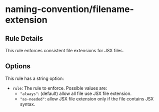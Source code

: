 # naming-convention/filename-extension

<!-- end auto-generated rule header -->

## Rule Details

This rule enforces consistent file extensions for JSX files.

## Options

This rule has a string option:

- `rule`: The rule to enforce. Possible values are:
  - `"always"`: (default) allow all file use JSX file extension.
  - `"as-needed"`: allow JSX file extension only if the file contains JSX syntax.
